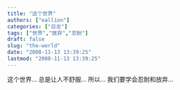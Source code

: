 ```yaml
---
title: "这个世界"
authors: ["eallion"]
categories: ["日志"]
tags: ["世界","放弃","忍耐"]
draft: false
slug: "the-world"
date: "2008-11-13 13:39:25"
lastmod: "2008-11-13 13:39:25"
---
```


这个世界...
总是让人不舒服...
所以...
我们要学会忍耐和放弃...
